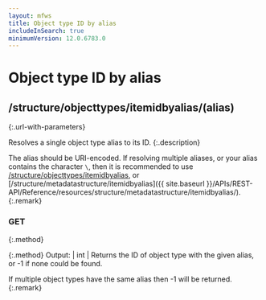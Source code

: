 ```yaml
---
layout: mfws
title: Object type ID by alias
includeInSearch: true
minimumVersion: 12.0.6783.0
---
```


# Object type ID by alias

## /structure/objecttypes/itemidbyalias/(alias)
{:.url-with-parameters}

Resolves a single object type alias to its ID.
{:.description}

The alias should be URI-encoded.  If resolving multiple aliases, or your alias contains the character `\`, then it is recommended to use [/structure/objecttypes/itemidbyalias](../), or [/structure/metadatastructure/itemidbyalias]({{ site.baseurl }}/APIs/REST-API/Reference/resources/structure/metadatastructure/itemidbyalias/).
{:.remark}

### GET
{:.method}

{:.method}
Output: | int
| Returns the ID of object type with the given alias, or -1 if none could be found.

If multiple object types have the same alias then -1 will be returned.
{:.remark}